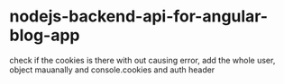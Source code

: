 # nodejs-backend-api-for-angular-blog-app
check if the cookies is there with out causing error, 
add the whole user, object mauanally and console.cookies and auth header